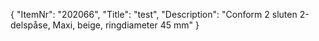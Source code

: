 {
  "ItemNr": "202066",
  "Title": "test",
  "Description": "Conform 2 sluten 2-delspåse, Maxi, beige, ringdiameter 45 mm"
}
